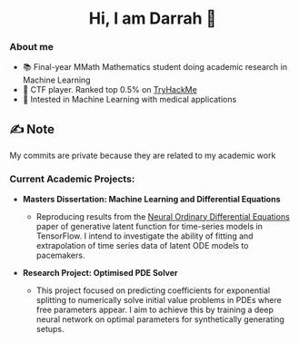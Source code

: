 <div align="center">
  <h1> Hi, I am Darrah 🌱 </h1>
</div> 

### About me 

- 📚 Final-year MMath Mathematics student doing academic research in Machine Learning
- 🚩 CTF player. Ranked top 0.5% on [TryHackMe](https://tryhackme.com)
- 🤖 Intested in Machine Learning with medical applications

## ✍️ Note

My commits are private because they are related to my academic work

### Current Academic Projects:

- **Masters Dissertation: Machine Learning and Differential Equations**

	 - Reproducing results from the [Neural Ordinary Differential Equations](https://arxiv.org/pdf/1806.07366.pdf) paper of generative latent function for time-series models in TensorFlow. I intend to investigate the ability of fitting and extrapolation of time series data of latent ODE models to pacemakers.

- **Research Project: Optimised PDE Solver**

	- This project focused on predicting coefficients for exponential splitting to numerically solve initial value problems in PDEs where free parameters appear. I aim to achieve this by training a deep neural network on optimal parameters for synthetically generating setups.
